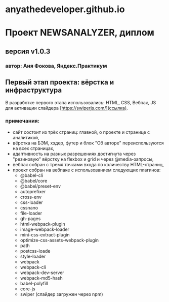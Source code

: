 # anyathedeveloper.github.io

# **Проект NEWSANALYZER, диплом** 
## версия v1.0.3
### автор: Аня Фокова, Яндекс.Практикум

## Первый этап проекта: вёрстка и инфраструктура

В разработке первого этапа использовались: HTML, CSS, Вебпак, JS для активации слайдера [https://swiperjs.com/](ссылка). 

### примечания: 

- сайт состоит из трёх страниц: главной, о проекте и странице с аналитикой, 
- вёрстка на БЭМ, хэдер, футер и блок "Об авторе" переиспользуются на всех страницах,
- адаптивность на разных разрешениях достигнута через "резиновую" вёрстку на flexbox и grid и через @media-запросы, 
- вебпак собран с тремя точками входа по количеству HTML-страниц, 
- проект собран на вебпаке с использованием следующих плагинов: 
  - @babel-cli
  - @babel/core
  - @babel/preset-env
  - autoprefixer 
  - cross-env 
  - css-loader 
  - cssnano 
  - file-loader 
  - gh-pages 
  - html-webpack-plugin 
  - image-webpack-loader 
  - mini-css-extract-plugin 
  - optimize-css-assets-webpack-plugin 
  - path
  - postcss-loade 
  - style-loader 
  - webpack 
  - webpack-cli
  - webpack-dev-server
  - webpack-md5-hash
  - babel-polyfill 
  - core-js
  - swiper (слайдер загружен через npm)
  
